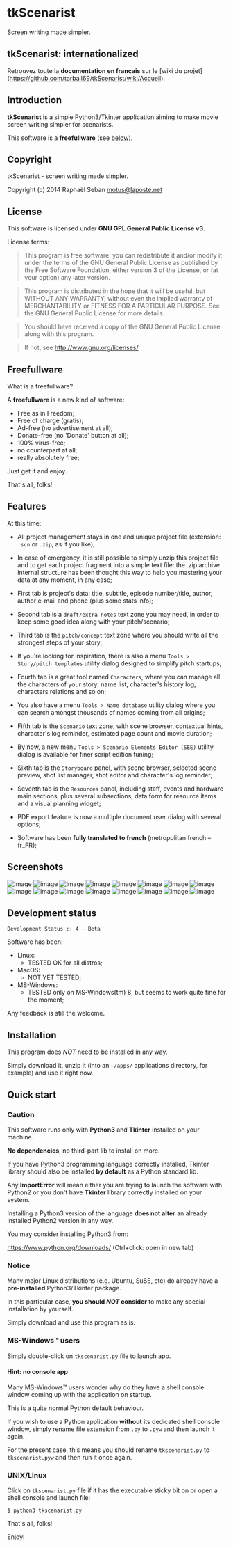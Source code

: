 # tkScenarist

Screen writing made simpler.


## tkScenarist: internationalized

Retrouvez toute la **documentation en français** sur le
[wiki du projet]
(https://github.com/tarball69/tkScenarist/wiki/Accueil).

## Introduction

**tkScenarist** is a simple Python3/Tkinter application aiming to make
movie screen writing simpler for scenarists.

This software is a **freefullware** (see [below](#freefullware)).


## Copyright

tkScenarist - screen writing made simpler.

Copyright (c) 2014 Raphaël Seban <motus@laposte.net>


## License

This software is licensed under **GNU GPL General Public License v3**.

License terms:

> This program is free software: you can redistribute it and/or
modify it under the terms of the GNU General Public License as
published by the Free Software Foundation, either version 3 of the
License, or (at your option) any later version.

> This program is distributed in the hope that it will be useful,
but WITHOUT ANY WARRANTY; without even the implied warranty of
MERCHANTABILITY or FITNESS FOR A PARTICULAR PURPOSE. See the GNU
General Public License for more details.

> You should have received a copy of the GNU General Public License
along with this program.

> If not, see http://www.gnu.org/licenses/


## Freefullware

What is a freefullware?

A **freefullware** is a new kind of software:

* Free as in Freedom;
* Free of charge (gratis);
* Ad-free (no advertisement at all);
* Donate-free (no 'Donate' button at all);
* 100% virus-free;
* no counterpart at all;
* really absolutely free;

Just get it and enjoy.

That's all, folks!


## Features

At this time:

* All project management stays in one and unique project file
(extension: `.scn` or `.zip`, as if you like);

* In case of emergency, it is still possible to simply unzip this
project file and to get each project fragment into a simple text file:
the .zip archive internal structure has been thought this way to help
you mastering your data at any moment, in any case;

* First tab is project's data: title, subtitle, episode number/title,
author, author e-mail and phone (plus some stats info);

* Second tab is a `draft/extra notes` text zone you may need, in order
to keep some good idea along with your pitch/scenario;

* Third tab is the `pitch/concept` text zone where you should write all
the strongest steps of your story;

* If you're looking for inspiration, there is also a menu `Tools >
Story/pitch templates` utility dialog designed to simplify pitch
startups;

* Fourth tab is a great tool named `Characters`, where you can manage
all the characters of your story: name list, character's history log,
characters relations and so on;

* You also have a menu `Tools > Name database` utility dialog where you
can search amongst thousands of names coming from all origins;

* Fifth tab is the `Scenario` text zone, with scene browser, contextual
hints, character's log reminder, estimated page count and movie
duration;

* By now, a new menu `Tools > Scenario Elements Editor (SEE)` utility
dialog is available for finer script edition tuning;

* Sixth tab is the `Storyboard` panel, with scene browser, selected
scene preview, shot list manager, shot editor and character's log
reminder;

* Seventh tab is the `Resources` panel, including staff, events and
hardware main sections, plus several subsections, data form for
resource items and a visual planning widget;

* PDF export feature is now a multiple document user dialog with
several options;

* Software has been **fully translated to french** (metropolitan french
&ndash; fr_FR);


## Screenshots

![image](https://raw.githubusercontent.com/tarball69/tkScenarist/master/images/screenshots/screenshot-001.png)
![image](https://raw.githubusercontent.com/tarball69/tkScenarist/master/images/screenshots/screenshot-002.png)
![image](https://raw.githubusercontent.com/tarball69/tkScenarist/master/images/screenshots/screenshot-003.png)
![image](https://raw.githubusercontent.com/tarball69/tkScenarist/master/images/screenshots/screenshot-004.png)
![image](https://raw.githubusercontent.com/tarball69/tkScenarist/master/images/screenshots/screenshot-005.png)
![image](https://raw.githubusercontent.com/tarball69/tkScenarist/master/images/screenshots/screenshot-006.png)
![image](https://raw.githubusercontent.com/tarball69/tkScenarist/master/images/screenshots/screenshot-007.png)
![image](https://raw.githubusercontent.com/tarball69/tkScenarist/master/images/screenshots/screenshot-008.png)
![image](https://raw.githubusercontent.com/tarball69/tkScenarist/master/images/screenshots/screenshot-009.png)
![image](https://raw.githubusercontent.com/tarball69/tkScenarist/master/images/screenshots/screenshot-010.png)
![image](https://raw.githubusercontent.com/tarball69/tkScenarist/master/images/screenshots/screenshot-011.png)
![image](https://raw.githubusercontent.com/tarball69/tkScenarist/master/images/screenshots/screenshot-012.png)
![image](https://raw.githubusercontent.com/tarball69/tkScenarist/master/images/screenshots/screenshot-013.png)
![image](https://raw.githubusercontent.com/tarball69/tkScenarist/master/images/screenshots/screenshot-014.png)
![image](https://raw.githubusercontent.com/tarball69/tkScenarist/master/images/screenshots/screenshot-015.png)
![image](https://raw.githubusercontent.com/tarball69/tkScenarist/master/images/screenshots/screenshot-016.png)


## Development status

    Development Status :: 4 - Beta

Software has been:

* Linux:
    * TESTED OK for all distros;
* MacOS:
    * NOT YET TESTED;
* MS-Windows:
    * TESTED only on MS-Windows(tm) 8, but seems to work quite fine for
    the moment;

Any feedback is still the welcome.


## Installation

This program does *NOT* need to be installed in any way.

Simply download it, unzip it (into an `~/apps/` applications directory,
for example) and use it right now.


## Quick start

### Caution

This software runs only with **Python3** and **Tkinter** installed
on your machine.

**No dependencies**, no third-part lib to install on more.

If you have Python3 programming language correctly installed, Tkinter
library should also be installed **by default** as a Python standard
lib.

Any **ImportError** will mean either you are trying to launch the
software with Python2 or you don't have **Tkinter** library correctly
installed on your system.

Installing a Python3 version of the language **does not alter** an
already installed Python2 version in any way.

You may consider installing Python3 from:

https://www.python.org/downloads/ (Ctrl+click: open in new tab)

### Notice

Many major Linux distributions (e.g. Ubuntu, SuSE, etc) do already have
a **pre-installed** Python3/Tkinter package.

In this particular case, **you should *NOT* consider** to make any
special installation by yourself.

Simply download and use this program as is.

### MS-Windows&trade; users

Simply double-click on `tkscenarist.py` file to launch app.

#### Hint: no console app

Many MS-Windows&trade; users wonder why do they have a shell console
window coming up with the application on startup.

This is a quite normal Python default behaviour.

If you wish to use a Python application **without** its dedicated shell
console window, simply rename file extension from `.py` to `.pyw` and
then launch it again.

For the present case, this means you should rename `tkscenarist.py` to
`tkscenarist.pyw` and then run it once again.

### UNIX/Linux

Click on `tkscenarist.py` file if it has the executable sticky bit on
or open a shell console and launch file:

    $ python3 tkscenarist.py

That's all, folks!

Enjoy!
